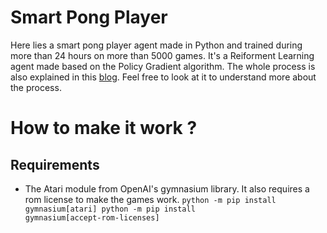 # Smart Pong Player
Here lies a smart pong player agent made in Python and trained during more than 24 hours on more than 5000 games. It's a Reiforment Learning agent made based on the Policy Gradient algorithm. The whole process is also explained in this [blog](http://karpathy.github.io/2016/05/31/rl/). Feel free to look at it to understand more about the process.

# How to make it work ?
## Requirements
- The Atari module from OpenAI's gymnasium library. It also requires a rom license to make the games work.
<code>python -m pip install gymnasium[atari]
python -m pip install gymnasium[accept-rom-licenses]<code>
